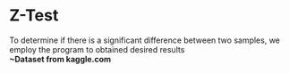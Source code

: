 # Z-Test
To determine if there is a significant difference between two samples, we employ the program to obtained desired results<br>
**~Dataset from kaggle.com**

